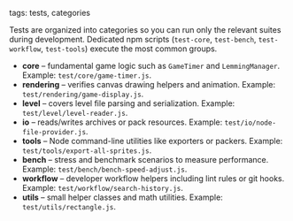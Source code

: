 tags: tests, categories

Tests are organized into categories so you can run only the relevant suites during development. Dedicated npm scripts
(`test-core`, `test-bench`, `test-workflow`, `test-tools`) execute the most common groups.

- **core** – fundamental game logic such as `GameTimer` and `LemmingManager`. Example: `test/core/game-timer.js`.
- **rendering** – verifies canvas drawing helpers and animation. Example: `test/rendering/game-display.js`.
- **level** – covers level file parsing and serialization. Example: `test/level/level-reader.js`.
- **io** – reads/writes archives or pack resources. Example: `test/io/node-file-provider.js`.
- **tools** – Node command-line utilities like exporters or packers. Example: `test/tools/export-all-sprites.js`.
- **bench** – stress and benchmark scenarios to measure performance. Example: `test/bench/bench-speed-adjust.js`.
- **workflow** – developer workflow helpers including lint rules or git hooks. Example: `test/workflow/search-history.js`.
- **utils** – small helper classes and math utilities. Example: `test/utils/rectangle.js`.
